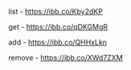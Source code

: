 list - https://ibb.co/Kby2dKP

get - https://ibb.co/qDKGMgR

add - https://ibb.co/QHHxLkn

remove - https://ibb.co/XWd7ZXM
